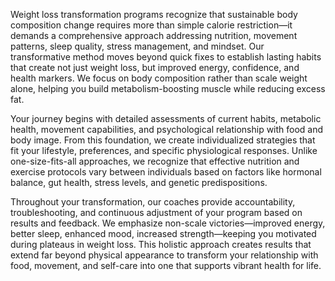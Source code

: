 Weight loss transformation programs recognize that sustainable body composition change requires more than simple calorie restriction—it demands a comprehensive approach addressing nutrition, movement patterns, sleep quality, stress management, and mindset. Our transformative method moves beyond quick fixes to establish lasting habits that create not just weight loss, but improved energy, confidence, and health markers. We focus on body composition rather than scale weight alone, helping you build metabolism-boosting muscle while reducing excess fat.

Your journey begins with detailed assessments of current habits, metabolic health, movement capabilities, and psychological relationship with food and body image. From this foundation, we create individualized strategies that fit your lifestyle, preferences, and specific physiological responses. Unlike one-size-fits-all approaches, we recognize that effective nutrition and exercise protocols vary between individuals based on factors like hormonal balance, gut health, stress levels, and genetic predispositions.

Throughout your transformation, our coaches provide accountability, troubleshooting, and continuous adjustment of your program based on results and feedback. We emphasize non-scale victories—improved energy, better sleep, enhanced mood, increased strength—keeping you motivated during plateaus in weight loss. This holistic approach creates results that extend far beyond physical appearance to transform your relationship with food, movement, and self-care into one that supports vibrant health for life.